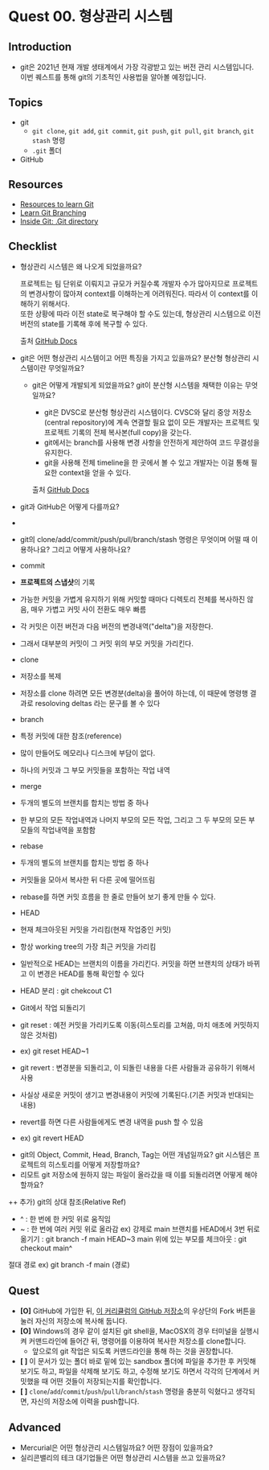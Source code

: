 # Quest 00. 형상관리 시스템

## Introduction
* git은 2021년 현재 개발 생태계에서 가장 각광받고 있는 버전 관리 시스템입니다. 이번 퀘스트를 통해 git의 기초적인 사용법을 알아볼 예정입니다.

## Topics
* git
  * `git clone`, `git add`, `git commit`, `git push`, `git pull`, `git branch`, `git stash` 명령
  * `.git` 폴더
* GitHub

## Resources
* [Resources to learn Git](https://try.github.io)
* [Learn Git Branching](https://learngitbranching.js.org/?locale=ko)
* [Inside Git: .Git directory](https://githowto.com/git_internals_git_directory)

## Checklist
* 형상관리 시스템은 왜 나오게 되었을까요?

  프로젝트는 팀 단위로 이뤄지고 규모가 커질수록 개발자 수가 많아지므로 프로젝트의 변경사항이 많아져 context를 이해하는게 어려워진다. 따라서 이 context를 이해하기 위해서다.    
  또한 상황에 따라 이전 state로 복구해야 할 수도 있는데, 형상관리 시스템으로 이전 버전의 state를 기록해 후에 복구할 수 있다.

  출처
  [GitHub Docs](https://docs.github.com/en/get-started/using-git/about-git)

* git은 어떤 형상관리 시스템이고 어떤 특징을 가지고 있을까요? 분산형 형상관리 시스템이란 무엇일까요?
  * git은 어떻게 개발되게 되었을까요? git이 분산형 시스템을 채택한 이유는 무엇일까요?
    - git은 DVSC로 분산형 형상관리 시스템이다. CVSC와 달리 중앙 저장소(central repository)에 계속 연결할 필요 없이 모든 개발자는 프로젝트 및 프로젝트 기록의 전체 복사본(full copy)을 갖는다.
    - git에서는 branch를 사용해 변경 사항을 안전하게 제안하여 코드 무결성을 유지한다.
    - git을 사용해 전체 timeline을 한 곳에서 볼 수 있고 개발자는 이걸 통해 필요한 context을 얻을 수 있다.

    출처
    [GitHub Docs](https://docs.github.com/en/get-started/using-git/about-git)

* git과 GitHub은 어떻게 다를까요?
 - 

* git의 clone/add/commit/push/pull/branch/stash 명령은 무엇이며 어떨 때 이용하나요? 그리고 어떻게 사용하나요?
   
 - commit
  - **프로젝트의 스냅샷**의 기록
  - 가능한 커밋을 가볍게 유지하기 위해 커밋할 때마다 디렉토리 전체를 복사하진 않음, 매우 가볍고 커밋 사이 전환도 매우 빠름
  - 각 커밋은 이전 버전과 다음 버전의 변경내역("delta")을 저장한다.
  - 그래서 대부분의 커밋이 그 커밋 위의 부모 커밋을 가리킨다.


 - clone
  - 저장소를 복제
  - 저장소를 clone 하려면 모든 변경분(delta)을 풀어야 하는데, 이 때문에 명령행 결과로 resoloving deltas 라는 문구를 볼 수 있다

  
 - branch
  - 특정 커밋에 대한 참조(reference)
  - 많이 만들어도 메모리나 디스크에 부담이 없다.
  - 하나의 커밋과 그 부모 커밋들을 포함하는 작업 내역


 - merge
  - 두개의 별도의 브랜치를 합치는 방법 중 하나
  - 한 부모의 모든 작업내역과 나머지 부모의 모든 작업, 그리고 그 두 부모의 모든 부모들의 작업내역을 포함함


 - rebase
  - 두개의 별도의 브랜치를 합치는 방법 중 하나
  - 커밋들을 모아서 복사한 뒤 다른 곳에 떨어뜨림
  - rebase를 하면 커밋 흐름을 한 줄로 만들어 보기 좋게 만들 수 있다.


 - HEAD
  - 현재 체크아웃된 커밋을 가리킴(현재 작업중인 커밋)
  - 항상 working tree의 가장 최근 커밋을 가리킴
  - 일반적으로 HEAD는 브랜치의 이름을 가리킨다. 커밋을 하면 브랜치의 상태가 바뀌고 이 변경은 HEAD를 통해 확인할 수 있다
  - HEAD 분리 : git chekcout C1

 - Git에서 작업 되돌리기
  - git reset : 예전 커밋을 가리키도록 이동(히스토리를 고쳐씀, 마치 애초에 커밋하지 않은 것처럼)
  - ex) git reset HEAD~1
  - git revert : 변경분을 되돌리고, 이 되돌린 내용을 다른 사람들과 공유하기 위해서 사용
  - 사실상 새로운 커밋이 생기고 변경내용이 커밋에 기록된다.(기존 커밋과 반대되는 내용)
  - revert를 하면 다른 사람들에게도 변경 내역을 push 할 수 있음
  - ex) git revert HEAD


* git의 Object, Commit, Head, Branch, Tag는 어떤 개념일까요? git 시스템은 프로젝트의 히스토리를 어떻게 저장할까요?
* 리모트 git 저장소에 원하지 않는 파일이 올라갔을 때 이를 되돌리려면 어떻게 해야 할까요?


++ 추가)
git의 상대 참조(Relative Ref)
- ^ : 한 번에 한 커밋 위로 움직임
- ~<num> : 한 번에 여러 커밋 위로 올라감
 ex) 강제로 main 브랜치를 HEAD에서 3번 뒤로 옮기기 : git branch -f main HEAD~3
   main 위에 있는 부모를 체크아웃 : git checkout main^
 
 절대 경로 ex) git branch -f main (경로)


## Quest
* **[O]** GitHub에 가입한 뒤, [이 커리큘럼의 GitHub 저장소](https://github.com/KnowRe-Dev/WebDevCurriculum)의 우상단의 Fork 버튼을 눌러 자신의 저장소에 복사해 둡니다.
* **[O]** Windows의 경우 같이 설치된 git shell을, MacOSX의 경우 터미널을 실행시켜 커맨드라인에 들어간 뒤, 명령어를 이용하여 복사한 저장소를 clone합니다.
  * 앞으로의 git 작업은 되도록 커맨드라인을 통해 하는 것을 권장합니다.
* **[ ]** 이 문서가 있는 폴더 바로 밑에 있는 sandbox 폴더에 파일을 추가한 후 커밋해 보기도 하고, 파일을 삭제해 보기도 하고, 수정해 보기도 하면서 각각의 단계에서 커밋했을 때 어떤 것들이 저장되는지를 확인합니다. 
* **[ ]** `clone`/`add`/`commit`/`push`/`pull`/`branch`/`stash` 명령을 충분히 익혔다고 생각되면, 자신의 저장소에 이력을 push합니다. 

## Advanced
* Mercurial은 어떤 형상관리 시스템일까요? 어떤 장점이 있을까요?
* 실리콘밸리의 테크 대기업들은 어떤 형상관리 시스템을 쓰고 있을까요?
